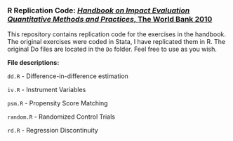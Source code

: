 ### R Replication Code: [*Handbook on Impact Evaluation Quantitative Methods and Practices*, The World Bank 2010](https://openknowledge.worldbank.org/bitstream/handle/10986/2693/520990PUB0EPI1101Official0Use0Only1.pdf)

This repository contains replication code for the exercises in the handbook. The original exercises were coded in Stata, I have replicated them in R. The original Do files are located in the `Do` folder. Feel free to use as you wish.

**File descriptions:**

`dd.R` - Difference-in-difference estimation

`iv.R` - Instrument Variables

`psm.R` - Propensity Score Matching

`random.R` - Randomized Control Trials

`rd.R` - Regression Discontinuity
